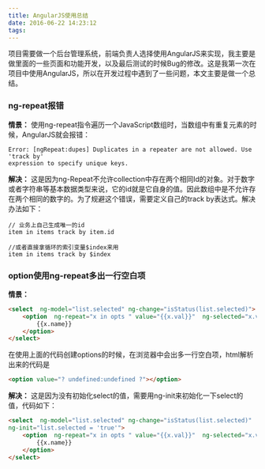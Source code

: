```yaml
---
title: AngularJS使用总结
date: 2016-06-22 14:23:12
tags:
---
```


项目需要做一个后台管理系统，前端负责人选择使用AngularJS来实现，我主要是做里面的一些页面和功能开发，以及最后测试的时候Bug的修改。这是我第一次在项目中使用AngularJS，所以在开发过程中遇到了一些问题，本文主要是做一个总结。
### ng-repeat报错

**情景：** 
使用ng-repeat指令遍历一个JavaScript数组时，当数组中有重复元素的时候，AngularJS就会报错：
```
Error: [ngRepeat:dupes] Duplicates in a repeater are not allowed. Use 'track by' 
expression to specify unique keys.
```
<!--more-->
**解决：**
这是因为ng-Repeat不允许collection中存在两个相同Id的对象。对于数字或者字符串等基本数据类型来说，它的id就是它自身的值。因此数组中是不允许存在两个相同的数字的。为了规避这个错误，需要定义自己的track by表达式。解决办法如下：
```
// 业务上自己生成唯一的id
item in items track by item.id

//或者直接拿循环的索引变量$index来用
item in items track by $index
```
### option使用ng-repeat多出一行空白项

**情景：** 
``` html
<select  ng-model="list.selected" ng-change="isStatus(list.selected)">
    <option  ng-repeat="x in opts " value="{{x.val}}"  ng-selected="x.val==isComplete">
        {{x.name}}
    </option>
</select>
```
在使用上面的代码创建options的时候，在浏览器中会出多一行空白项，html解析出来的代码是
``` html
<option value="? undefined:undefined ?"></option>
```
**解决：**
这是因为没有初始化select的值，需要用ng-init来初始化一下select的值，代码如下：
``` html
<select  ng-model="list.selected" ng-change="isStatus(list.selected)" 
ng-init="list.selected = 'true'">
    <option  ng-repeat="x in opts " value="{{x.val}}"  ng-selected="x.val==isComplete">
        {{x.name}}
    </option>
</select>
```